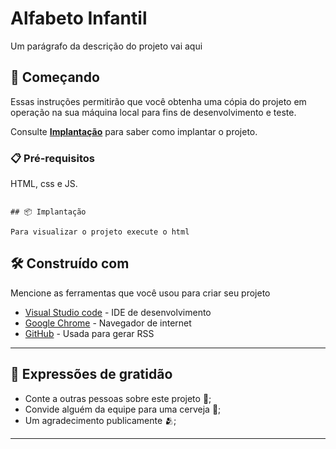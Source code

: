# Alfabeto Infantil

Um parágrafo da descrição do projeto vai aqui

## 🚀 Começando

Essas instruções permitirão que você obtenha uma cópia do projeto em operação na sua máquina local para fins de desenvolvimento e teste.

Consulte **[Implantação]([#-implanta%C3%A7%C3%A3o](https://github.com/JuniorMelo1987/AlfabetoInfantilJavaScript))** para saber como implantar o projeto.

### 📋 Pré-requisitos

HTML, css e JS.
```

## 📦 Implantação

Para visualizar o projeto execute o html 
```

## 🛠️ Construído com

Mencione as ferramentas que você usou para criar seu projeto

* [Visual Studio code](https://code.visualstudio.com/) - IDE de desenvolvimento
* [Google Chrome](https://www.google.com/intl/pt-BR/chrome/) - Navegador de internet
* [GitHub](https://github.com/JuniorMelo1987/AlfabetoInfantilJavaScript) - Usada para gerar RSS
---
## 🎁 Expressões de gratidão

* Conte a outras pessoas sobre este projeto 📢;
* Convide alguém da equipe para uma cerveja 🍺;
* Um agradecimento publicamente 🫂;


---


